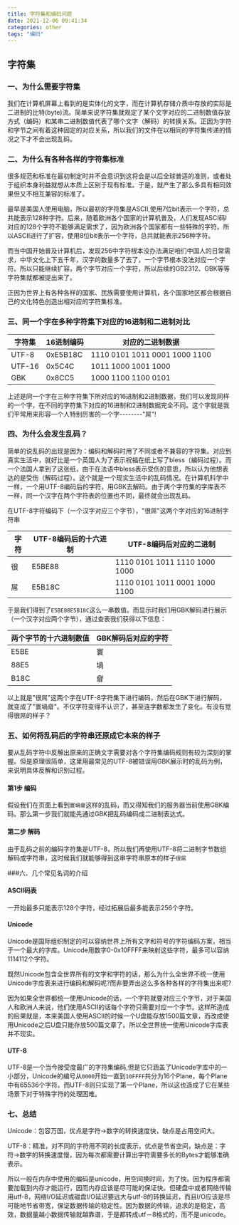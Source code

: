```yaml
---
title: 字符集和编码问题
date: 2021-12-06 09:41:34
categories: other
tags: "编码"
---
```

## 字符集

### 一、为什么需要字符集

我们在计算机屏幕上看到的是实体化的文字，而在计算机存储介质中存放的实际是二进制的比特(byte)流。简单来说字符集就规定了某个文字对应的二进制数值存放方式（编码）和某串二进制数值代表了哪个文字（解码）的转换关系。正因为字符和字节之间有着这种固定的对应关系，所以我们的文件在以相同的字符集传递的情况之下才不会出现乱码。

### 二、为什么有各种各样的字符集标准

很多规范和标准在最初制定时并不会意识到这将会是以后全球普适的准则，或者处于组织本身利益就想从本质上区别于现有标准。于是，就产生了那么多具有相同效果但又不相互兼容的标准了。

最早是美国人使用电脑，所以最初的字符集是ASCII,使用7位bit表示一个字符，总共能表示128种字符。后来，随着欧洲各个国家的计算机普及，人们发现ASCI码I对应的128个字符不能够满足需求了，因为欧洲各个国家都有一些特殊的字符。所以ASCII进行了扩容，使用8位bit表示一个字符，总共就能表示256种字符。

而当中国开始普及计算机后，发现256中字符根本没办法满足咱们中国人的日常需求，中华文化上下五千年，汉字的数量多了去了，一个字节根本没法对应一个字符。所以只能继续扩容，两个字节对应一个字符，所以后续的GB2312、GBK等等字符集就都被提出来了。

正因为世界上有各种各样的国家、民族需要使用计算机，各个国家地区都会根据自己的文化特色创造出相对应的字符集标准。

### 三、同一个字在多种字符集下对应的16进制和二进制对比


| 字符集    | 16进制编码   | 对应的二进制数据                      |
| ------ | -------- | ----------------------------- |
| UTF-8  | 0xE5B18C | 1110 0101 1011 0001 1000 1100 |
| UTF-16 | 0x5C4C   | 1011 1000 1001 1000           |
| GBK    | 0x8CC5   | 1000 1100 1100 0101           |

上述是同一个字在三种字符集下所对应的16进制和2进制数据，我们可以发现同样的一个字，在不同的字符集下对应的16进制和2进制数据完全不同。这个字就是我们平常用来形容一个人特别厉害的一个字--------"屌"!

### 四、为什么会发生乱码？

简单的说乱码的出现是因为：编码和解码时用了不同或者不兼容的字符集。对应到真实生活中，就好比是一个英国人为了表示祝福在纸上写了bless（编码过程）。而一个法国人拿到了这张纸，由于在法语中bless表示受伤的意思，所以认为他想表达的是受伤（解码过程）。这个就是一个现实生活中的乱码情况。在计算机科学中一样，一个用UTF-8编码后的字符，用GBK去解码。由于两个字符集的字库表不一样，同一个汉字在两个字符表的位置也不同，最终就会出现乱码。

在UTF-8字符编码下（一个汉字对应三个字节），"很屌"这两个字对应的16进制字符串

| 字符   | UTF-8编码后的十六进制 | UTF-8编码后对应的二进制                       |
| ---- | ------------- | ------------------------------------ |
| 很    | E5BE88        | 1110 0101   1011 1110    1000 1000   |
| 屌    | E5B18C        | 1110 0101    1011 0001     1000 1100 |

于是我们得到了`E5BE88E5B18C`这么一串数值。而显示时我们用GBK解码进行展示（一个汉字对应两个字节），通过查表我们获得以下信息：

| 两个字节的十六进制数值 | GBK解码后对应的字符 |
| ----------- | ----------- |
| E5BE        | 寰           |
| 88E5        | 堝           |
| B18C        | 睂           |

以上就是"很屌"这两个字在UTF-8字符集下进行编码，然后在GBK下进行解码，就变成了"寰堝睂"。不仅字符变得不认识了，甚至连字数都发生了变化。有没有觉得很屌的样子？

### 五、如何将乱码后的字符串还原成它本来的样子

要从乱码字符中反解出原来的正确文字需要对各个字符集编码规则有较为深刻的掌握。但是原理很简单，这里用最常见的UTF-8被错误用GBK展示时的乱码为例，来说明具体反解和识别过程。

#### 第1步 编码

假设我们在页面上看到`寰堝睂`这样的乱码，而又得知我们的服务器当前使用GBK编码。那么第一步我们就能先通过GBK把乱码编码成二进制表达式。

#### 第二步 解码

由于乱码之前的编码字符集是UTF-8，所以我们再使用UTF-8将二进制字节数组解码成字符串，这时候我们就能够得到这串字符串原本的样子`很屌`

###六、几个常见名词的介绍

#### ASCII码表

一开始最多只能表示128个字符，经过拓展后最多能表示256个字符。

#### Unicode

Unicode是国际组织制定的可以容纳世界上所有文字和符号的字符编码方案，相当于一个最大的字库。Unicode用数字0-0x10FFFF来映射这些字符，最多可以容纳1114112个字符。

既然Unicode包含全世界所有的文字和字符的话，那么为什么全世界不统一使用Unicode字库表来进行编码和解码呢?而非要弄出这么多各种各样的字符集出来呢?

因为如果全世界都统一使用Unicode的话，一个字符就要对应三个字节，对于美国人和欧洲人来说，他们使用ASCII的话每个字符只需要对应一个字节。这样所造成的后果就是，本来美国人使用ASCII的时候一个U盘能存放1500篇文章，而改成使用Unicode之后U盘只能存放500篇文章了。所以全世界统一使用Unicode字库表并不现实。

#### UTF-8

UTF-8是一个当今接受度最广的字符集编码,但是它只涵盖了Unicode字库中的一小部分，Unicode的编号从`0000`开始一直到`10FFFF`共分为16个Plane，每个Plane中有65536个字符。而UTF-8则只实现了第一个Plane，所以这也造成了它在某些场景下对于特殊字符的处理困难。

### 七、总结

Unicode：包容万国，优点是字符->数字的转换速度快，缺点是占用空间大。

UTF-8：精准，对不同的字符用不同的长度表示，优点是节省空间，缺点是：字符->数字的转换速度慢，因为每次都需要计算出字符需要多长的Bytes才能够准确表示。

所以一般在内存中使用的编码是unicode，用空间换时间，为了快。因为程序都需要加载到内存才能运行，因而内存应该是尽可能的保证快。但硬盘中或者网络传输用utf-8，网络I/O延迟或磁盘I/O延迟要远大与utf-8的转换延迟，而且I/O应该是尽可能地节省带宽，保证数据传输的稳定性。因为数据的传输，追求的是稳定，高效，数据量越小数据传输就越靠谱，于是都转成utf－8格式的，而不是unicode。